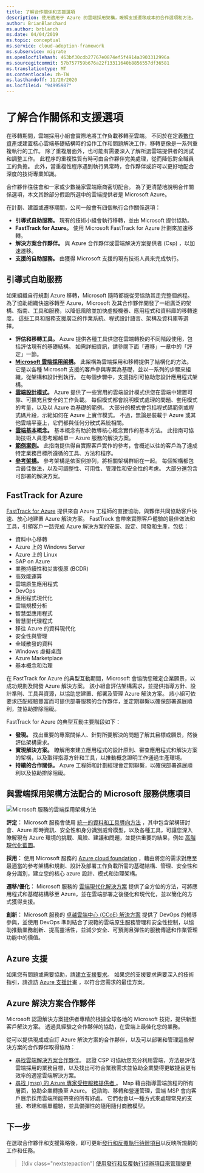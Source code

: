 ```yaml
---
title: 了解合作關係和支援選項
description: 使用適用于 Azure 的雲端採用架構，瞭解支援遷移成本的合作選項和方法。
author: BrianBlanchard
ms.author: brblanch
ms.date: 04/04/2019
ms.topic: conceptual
ms.service: cloud-adoption-framework
ms.subservice: migrate
ms.openlocfilehash: 463bf30cdb27767e0874ef5f4914a3903312996a
ms.sourcegitcommit: 57b757759b676a22f13311640b8856557df36581
ms.translationtype: MT
ms.contentlocale: zh-TW
ms.lasthandoff: 11/20/2020
ms.locfileid: "94995987"
---
```

<!-- cSpell:ignore CSPs MSPs -->

# <a name="understand-partnership-and-support-options"></a>了解合作關係和支援選項

在移轉期間，雲端採用小組會實際地將工作負載移轉至雲端。 不同於在定義[數位資產](../../../digital-estate/index.md)或建置核心雲端基礎結構時的協作工作和問題解決工作，移轉更像是一系列重複執行的工作。 除了重複層面外，也可能有需要深入了解所選雲端提供者的測試和調整工作。 此程序的重複性質有時可由合作夥伴完美處理，從而降低對全職員工的負擔。 此外，當重複性程序遇到執行異常時，合作夥伴或許可以更好地配合深度的技術專業知識。

合作夥伴往往會和一家或少數幾家雲端廠商密切配合。 為了更清楚地說明合作關係選項，本文其餘部分假設所選中的雲端提供者是 Microsoft Azure。

在計劃、建置或遷移期間，公司一般會有四個執行合作關係選項：

- **引導式自助服務。** 現有的技術小組會執行移轉，並由 Microsoft 提供協助。
- **FastTrack for Azure。** 使用 Microsoft FastTrack for Azure 計劃來加速移轉。
- **解決方案合作夥伴。** 與 Azure 合作夥伴或雲端解決方案提供者 (Csp) ，以加速遷移。
- **支援的自助服務。** 由獲得 Microsoft 支援的現有技術人員來完成執行。

## <a name="guided-self-service"></a>引導式自助服務

如果組織自行規劃 Azure 移轉，Microsoft 隨時都能從旁協助其走完整個旅程。 為了協助組織快速移轉至 Azure，Microsoft 及其合作夥伴開發了一組廣泛的架構、指南、工具和服務，以降低風險並加快虛擬機器、應用程式和資料庫的移轉速度。 這些工具和服務支援廣泛的作業系統、程式設計語言、架構及資料庫等選擇。

- **評估和移轉工具。** Azure 提供各種工具供您在雲端轉換的不同階段使用，包括評估現有的基礎結構。 如需詳細資訊，請參閱下面「遷移」一章中的「評定」一節。
- **[Microsoft 雲端採用架構](../../index.md)。** 此架構為雲端採用和移轉提供了結構化的方法。 它是以各種 Microsoft 支援的客戶參與專案為基礎，並以一系列的步驟來組織，從架構和設計到執行。 在每個步驟中，支援指引可協助您設計應用程式架構。
- **[雲端設計模式](/azure/architecture/patterns)。** Azure 提供了一些實用的雲端設計模式供您在雲端中建置可靠、可擴充且安全的工作負載。 每個模式都會說明模式處理的問題、套用模式的考量，以及以 Azure 為基礎的範例。 大部分的模式會包括程式碼範例或程式碼片段，示範如何在 Azure 上實作模式。 不過，無論是裝載于 Azure 或其他雲端平臺上，它們都與任何分散式系統相關。
- **[雲端基本](/azure/architecture/guide)概念。** 基本概念有助於教導核心概念實作的基本方法。 此指南可協助技術人員思考超越單一 Azure 服務的解決方案。
- **[範例案例](/azure/architecture/example-scenario)。** 此指南提供得自實際客戶實作的參考，會概述以往的客戶為了達成特定業務目標所遵循的工具、方法和程序。
- **[參考架構](/azure/architecture/reference-architectures)。** 參考架構是依案例排列，將相關架構群組在一起。 每個架構都包含最佳做法，以及可調整性、可用性、管理性和安全性的考慮。 大部分還包含可部署的解決方案。

## <a name="fasttrack-for-azure"></a>FastTrack for Azure

[FastTrack for Azure](https://azure.microsoft.com/programs/azure-fasttrack) 提供來自 Azure 工程師的直接協助，與夥伴共同協助客戶快速、放心地建置 Azure 解決方案。 FastTrack 會帶來實際客戶體驗的最佳做法和工具，引領客戶一路完成 Azure 解決方案的安裝、設定、開發和生產，包括：

- 資料中心移轉
- Azure 上的 Windows Server
- Azure 上的 Linux
- SAP on Azure
- 業務持續性和災害復原 (BCDR)
- 高效能運算
- 雲端原生應用程式
- DevOps
- 應用程式現代化
- 雲端規模分析
- 智慧型應用程式
- 智慧型代理程式
- 移往 Azure 的資料現代化
- 安全性與管理
- 全域散發的資料
- Windows 虛擬桌面
- Azure Marketplace
- 基本概念和治理

在 FastTrack for Azure 的典型互動期間，Microsoft 會協助您確定企業願景，以成功規劃及開發 Azure 解決方案。 該小組會評估架構需求，並提供指導方針、設計準則、工具與資源，以協助您建置、部署及管理 Azure 解決方案。 該小組可依要求匹配經驗豐富而可提供部署服務的合作夥伴，並定期聯繫以確保部署進展順利，並協助排除阻礙。

FastTrack for Azure 的典型互動主要階段如下：

- **發現。** 找出重要的專案關係人、針對所要解決的問題了解其目標或願景，然後評估架構需求。
- **實現解決方案。** 瞭解用來建立應用程式的設計原則、審查應用程式和解決方案的架構，以及取得指導方針和工具，以推動概念證明工作通過生產環境。
- **持續的合作關係。** Azure 工程師和計劃經理會定期聯繫，以確保部署進展順利以及協助排除阻礙。

## <a name="microsoft-services-offerings-aligned-to-cloud-adoption-framework-approaches"></a>與雲端採用架構方法配合的 Microsoft 服務供應項目

![Microsoft 服務的雲端採用架構方法](../../../_images/migrate/mcs-program-approach.jpg)

**評定：** Microsoft 服務會使用 [統一的資料和工具導向方法](https://download.microsoft.com/download/C/7/C/C7CEA89D-7BDB-4E08-B998-737C13107361/Secure_Cloud_Insights_Datasheet_EN_US.pdf) ，其中包含架構研討會、Azure 即時資訊、安全性和身分識別威脅模型，以及各種工具，可讓您深入瞭解現有 Azure 環境的挑戰、風險、建議和問題，並提供重要的結果，例如 [高階現代化藍圖](https://download.microsoft.com/download/F/7/2/F72FAD7E-8BBD-4E04-8C7B-9AC4FE04A150/Cloud_Adoption_Discovery_and_Roadmap_Datasheet.pdf)。

**採用：** 使用 Microsoft 服務的 [Azure cloud foundation](https://download.microsoft.com/download/D/8/7/D872DFD0-1C46-4145-95E4-B5EAB2958B96/Hybrid_Cloud_Foundation_Datasheet_EN_US.pdf) ，藉由將您的需求對應至最適當的參考架構和規劃、設計及部署工作負載所需的基礎結構、管理、安全性和身分識別，建立您的核心 azure 設計、模式和治理架構。

**遷移/優化：** Microsoft 服務的 [雲端現代化解決方案](https://download.microsoft.com/download/3/7/3/373F90E3-8568-44F3-B096-CD9C1CD28AB7/Cloud_Modernization_Datasheet_EN_US.pdf) 提供了全方位的方法，可將應用程式和基礎結構移至 Azure，並在雲端部署之後優化和現代化，並以簡化的方式獲得支援。

**創新：** Microsoft 服務的 [卓越雲端中心 (CCoE) 解決方案](https://download.microsoft.com/download/F/8/B/F8BBE4BD-E5F8-4DFB-82F7-C0A4E17051BB/Cloud_Center_of_Excellence_Datasheet_EN_US.pdf) 提供了 DevOps 的輔導參與，並使用 DevOps 準則結合了規範的雲端原生服務管理和安全性控制，以協助推動業務創新、提高靈活性，並減少安全、可預測且彈性的服務傳遞和作業管理功能中的價值。

## <a name="azure-support"></a>Azure 支援

如果您有問題或需要協助，請[建立支援要求](https://portal.azure.com/#blade/Microsoft_Azure_Support/HelpAndSupportBlade/newsupportrequest)。 如果您的支援要求需要深入的技術指引，請造訪 [Azure 支援計畫](https://azure.microsoft.com/support/plans) ，以符合您需求的最佳方案。

## <a name="azure-solutions-partner"></a>Azure 解決方案合作夥伴

Microsoft 認證解決方案提供者專精於根據全球各地的 Microsoft 技術，提供新型客戶解決方案。 透過具經驗之合作夥伴的協助，在雲端上最佳化您的業務。

從可以提供現成或自訂 Azure 解決方案的合作夥伴，以及可以部署和管理這些解決方案的合作夥伴取得協助：

- [尋找雲端解決方案合作夥伴](https://www.microsoft.com/solution-providers/home)。 認證 CSP 可協助您充分利用雲端，方法是評估雲端採用的業務目標，以及找出可符合業務需求並協助企業變得更敏捷且更有效率的適當雲端解決方案。
- [尋找 (msp) 的 Azure 專家受控服務提供者 ](https://www.microsoft.com/azure/partners/azureexpertmsp?filters=all)。 Msp 藉由指導雲端旅程的所有層面，協助企業轉換至 Azure。 從諮詢、移轉和營運管理，雲端 MSP 會向客戶展示採用雲端所能帶來的所有好處。 它們也會以一種方式來處理常見的支援、布建和帳單體驗，並具備彈性的隨用隨付商務模型。

## <a name="next-steps"></a>下一步

在選取合作夥伴和支援策略後，即可更新[發行和反覆執行待辦項目](./release-iteration-backlog.md)以反映所規劃的工作和任務。

> [!div class="nextstepaction"]
> [使用發行和反覆執行待辦項目來管理變更](./release-iteration-backlog.md)
